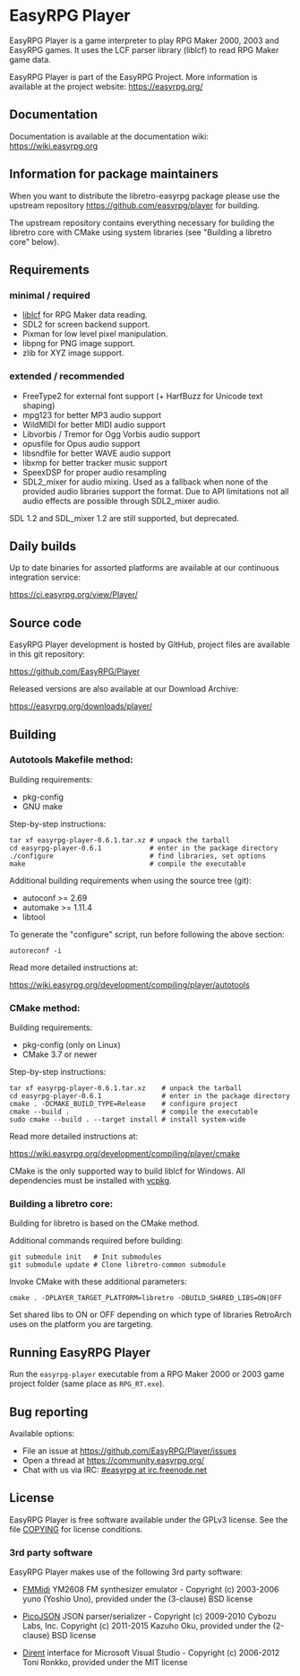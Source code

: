 # EasyRPG Player

EasyRPG Player is a game interpreter to play RPG Maker 2000, 2003 and EasyRPG
games. It uses the LCF parser library (liblcf) to read RPG Maker game data.

EasyRPG Player is part of the EasyRPG Project. More information is
available at the project website: https://easyrpg.org/


## Documentation

Documentation is available at the documentation wiki: https://wiki.easyrpg.org

## Information for package maintainers

When you want to distribute the libretro-easyrpg package please use the
upstream repository https://github.com/easyrpg/player for building.

The upstream repository contains everything necessary for building the
libretro core with CMake using system libraries (see "Building a libretro
core" below).

## Requirements

### minimal / required

- [liblcf] for RPG Maker data reading.
- SDL2 for screen backend support.
- Pixman for low level pixel manipulation.
- libpng for PNG image support.
- zlib for XYZ image support.

### extended / recommended

- FreeType2 for external font support (+ HarfBuzz for Unicode text shaping)
- mpg123 for better MP3 audio support
- WildMIDI for better MIDI audio support
- Libvorbis / Tremor for Ogg Vorbis audio support
- opusfile for Opus audio support
- libsndfile for better WAVE audio support
- libxmp for better tracker music support
- SpeexDSP for proper audio resampling
- SDL2_mixer for audio mixing. Used as a fallback when none of the provided
  audio libraries support the format. Due to API limitations not all audio
  effects are possible through SDL2_mixer audio.

SDL 1.2 and SDL_mixer 1.2 are still supported, but deprecated.


## Daily builds

Up to date binaries for assorted platforms are available at our continuous
integration service:

https://ci.easyrpg.org/view/Player/


## Source code

EasyRPG Player development is hosted by GitHub, project files are available
in this git repository:

https://github.com/EasyRPG/Player

Released versions are also available at our Download Archive:

https://easyrpg.org/downloads/player/


## Building

### Autotools Makefile method:

Building requirements:

- pkg-config
- GNU make

Step-by-step instructions:

    tar xf easyrpg-player-0.6.1.tar.xz # unpack the tarball
    cd easyrpg-player-0.6.1            # enter in the package directory
    ./configure                        # find libraries, set options
    make                               # compile the executable

Additional building requirements when using the source tree (git):

- autoconf >= 2.69
- automake >= 1.11.4
- libtool

To generate the "configure" script, run before following the above section:

    autoreconf -i

Read more detailed instructions at:

https://wiki.easyrpg.org/development/compiling/player/autotools


### CMake method:

Building requirements:

- pkg-config (only on Linux)
- CMake 3.7 or newer

Step-by-step instructions:

    tar xf easyrpg-player-0.6.1.tar.xz    # unpack the tarball
    cd easyrpg-player-0.6.1               # enter in the package directory
    cmake . -DCMAKE_BUILD_TYPE=Release    # configure project
    cmake --build .                       # compile the executable
    sudo cmake --build . --target install # install system-wide

Read more detailed instructions at:

https://wiki.easyrpg.org/development/compiling/player/cmake

CMake is the only supported way to build liblcf for Windows. All dependencies
must be installed with [vcpkg].

### Building a libretro core:

Building for libretro is based on the CMake method.

Additional commands required before building:

    git submodule init   # Init submodules
    git submodule update # Clone libretro-common submodule

Invoke CMake with these additional parameters:

    cmake . -DPLAYER_TARGET_PLATFORM=libretro -DBUILD_SHARED_LIBS=ON|OFF

Set shared libs to ON or OFF depending on which type of libraries RetroArch
uses on the platform you are targeting.


## Running EasyRPG Player

Run the `easyrpg-player` executable from a RPG Maker 2000 or 2003 game
project folder (same place as `RPG_RT.exe`).


## Bug reporting

Available options:

* File an issue at https://github.com/EasyRPG/Player/issues
* Open a thread at https://community.easyrpg.org/
* Chat with us via IRC: [#easyrpg at irc.freenode.net]


## License

EasyRPG Player is free software available under the GPLv3 license. See the file
[COPYING] for license conditions.


### 3rd party software

EasyRPG Player makes use of the following 3rd party software:

* [FMMidi] YM2608 FM synthesizer emulator - Copyright (c) 2003-2006 yuno
  (Yoshio Uno), provided under the (3-clause) BSD license

* [PicoJSON] JSON parser/serializer - Copyright (c) 2009-2010 Cybozu Labs, Inc.
  Copyright (c) 2011-2015 Kazuho Oku, provided under the (2-clause) BSD license

* [Dirent] interface for Microsoft Visual Studio -
  Copyright (c) 2006-2012 Toni Ronkko, provided under the MIT license

[liblcf]: https://github.com/EasyRPG/liblcf
[vcpkg]: https://github.com/Microsoft/vcpkg
[#easyrpg at irc.freenode.net]: https://kiwiirc.com/nextclient/#ircs://irc.freenode.net/#easyrpg?nick=rpgguest??
[COPYING]: COPYING
[FMMidi]: http://unhaut.x10host.com/fmmidi/
[PicoJSON]: https://github.com/kazuho/picojson
[Dirent]: https://github.com/tronkko/dirent
